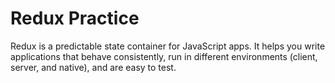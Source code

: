 # Redux Practice

Redux is a predictable state container for JavaScript apps.
It helps you write applications that behave consistently, run in different environments (client, server, and native), and are easy to test.
